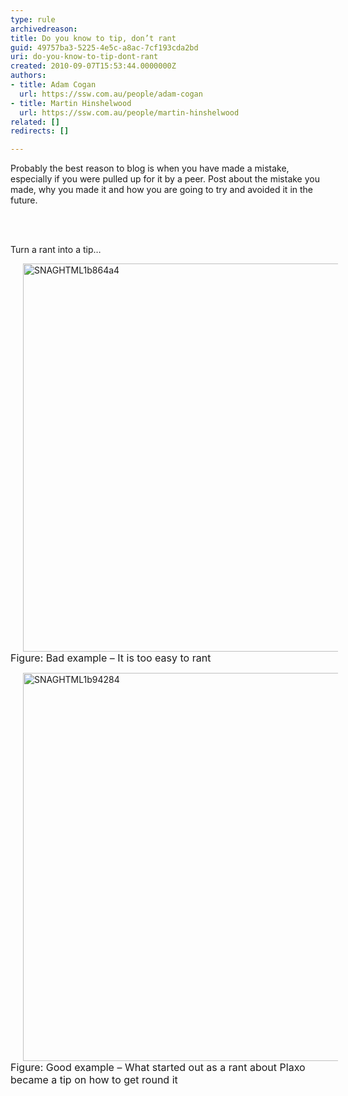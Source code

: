 ```yaml
---
type: rule
archivedreason: 
title: Do you know to tip, don’t rant
guid: 49757ba3-5225-4e5c-a8ac-7cf193cda2bd
uri: do-you-know-to-tip-dont-rant
created: 2010-09-07T15:53:44.0000000Z
authors:
- title: Adam Cogan
  url: https://ssw.com.au/people/adam-cogan
- title: Martin Hinshelwood
  url: https://ssw.com.au/people/martin-hinshelwood
related: []
redirects: []

---
```



Probably the best reason to blog is when you have made a mistake, especially if you were pulled up for it by a peer. Post about the mistake you made, why you made it and how you are going to try and avoided it in the future. 

<br><excerpt class='endintro'></excerpt><br>

  <p>Turn a rant into a tip… </p>
<p><img title="SNAGHTML1b864a4" style="background-image&#58;none;border-bottom&#58;0px;border-left&#58;0px;margin&#58;0px 20px;padding-left&#58;0px;width&#58;800px;padding-right&#58;0px;display&#58;inline;height&#58;621px;border-top&#58;0px;border-right&#58;0px;padding-top&#58;0px;" alt="SNAGHTML1b864a4" src="/Standards/Communication/RulesToBetterBlogging/PublishingImages/RulesBloggingTipBad.jpg" border="0" /><br>
<font class="ms-rteCustom-FigureBad" size="+0">Figure&#58; Bad example&#160;– It is too easy to rant </font></p>
<p><img title="SNAGHTML1b94284" style="background-image&#58;none;border-bottom&#58;0px;border-left&#58;0px;margin&#58;0px 20px;padding-left&#58;0px;width&#58;800px;padding-right&#58;0px;display&#58;inline;height&#58;621px;border-top&#58;0px;border-right&#58;0px;padding-top&#58;0px;" alt="SNAGHTML1b94284" src="/Standards/Communication/RulesToBetterBlogging/PublishingImages/RulesBloggingTipGood.jpg" border="0" /><font class="ms-rteCustom-FigureGood" size="+0">Figure&#58; Good example&#160;– What started out as a rant about Plaxo became a tip on how to get round it<br>
</font></p>



